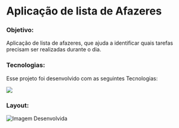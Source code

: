 # Aplicação de lista de Afazeres

<h3>Objetivo:</h3>

<p>Aplicação de lista de afazeres, que ajuda a identificar quais tarefas precisam ser realizadas durante o dia.</p>

<h3>Tecnologias:</h3>

<p>Esse projeto foi desenvolvido com as seguintes Tecnologias:</p>

<p align="left">
  <a href="https://skillicons.dev">
    <img src="https://skillicons.dev/icons?i=nextjs,vercel,nodejs,figma&perline=2" />
  </a>
</p>

<h3>Layout:</h3>

![Imagem Desenvolvida](https://github.com/diegofernandesss/diegofernandesss/assets/88402851/7681524b-ebd4-483e-bf9e-84bf8fe7af3d)